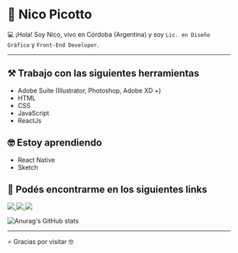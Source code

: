 <h1>🧔 Nico Picotto </h1>

💻 ¡Hola! Soy Nico, vivo en Córdoba (Argentina) y soy `Lic. en Diseño Gráfico` y `Front-End Developer`.

---

<h2>⚒️ Trabajo con las siguientes herramientas</h2>

* Adobe Suite (Illustrator, Photoshop, Adobe XD +)
* HTML
* CSS
* JavaScript
* ReactJs

<h2>🤓 Estoy aprendiendo</h2>

* React Native
* Sketch

<h2>📍 Podés encontrarme en los siguientes links</h2>

 <a href="(https://www.behance.net/nicolaspicotto">
    <img src="https://img.shields.io/badge/Behance-1769ff?style=for-the-badge&logo=behance&logoColor=white" />
 </a>
 <a href="https://www.linkedin.com/in/nicopicotto/">
    <img src="https://img.shields.io/badge/linkedin-%230077B5.svg?&style=for-the-badge&logo=linkedin&logoColor=white" />
 </a>
 <a href="https://www.instagram.com/npicotto">
    <img src="https://img.shields.io/badge/instagram-%23E4405F.svg?style=for-the-badge&logo=Instagram&logoColor=white" />
 </a>

![Anurag's GitHub stats](https://github-readme-stats.vercel.app/api?username=nicopicotto&show_icons=true&theme=dark)

---
:star: Gracias por visitar :nerd_face:
